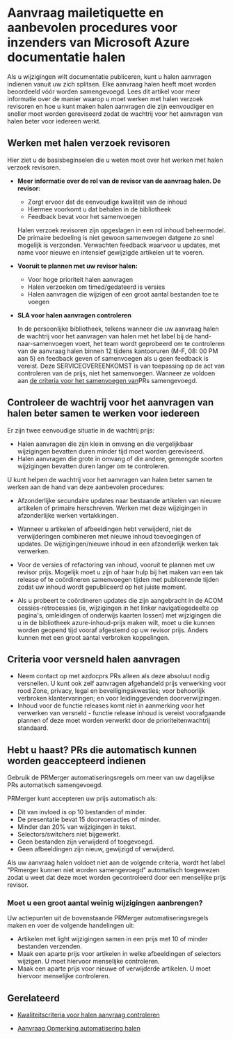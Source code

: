 # <a name="pull-request-etiquette-and-best-practices-for-microsoft-contributors-to-azure-documentation"></a>Aanvraag mailetiquette en aanbevolen procedures voor inzenders van Microsoft Azure documentatie halen

Als u wijzigingen wilt documentatie publiceren, kunt u halen aanvragen indienen vanuit uw zich splitsen. Elke aanvraag halen heeft moet worden beoordeeld vóór worden samengevoegd. Lees dit artikel voor meer informatie over de manier waarop u moet werken met halen verzoek revisoren en hoe u kunt maken halen aanvragen die zijn eenvoudiger en sneller moet worden gereviseerd zodat de wachtrij voor het aanvragen van halen beter voor iedereen werkt.

## <a name="working-with-pull-request-reviewers"></a>Werken met halen verzoek revisoren

Hier ziet u de basisbeginselen die u weten moet over het werken met halen verzoek revisoren. 

- <b>Meer informatie over de rol van de revisor van de aanvraag halen. De revisor:</b>
  - Zorgt ervoor dat de eenvoudige kwaliteit van de inhoud
  - Hiermee voorkomt u dat behalen in de bibliotheek
  - Feedback bevat voor het samenvoegen

  Halen verzoek revisoren zijn opgeslagen in een rol inhoud beheermodel. De primaire bedoeling is niet gewoon samenvoegen datgene zo snel mogelijk is verzonden. Verwachten feedback waarvoor u updates, met name voor nieuwe en intensief gewijzigde artikelen uit te voeren.

- <b>Vooruit te plannen met uw revisor halen:</b>
  - Voor hoge prioriteit halen aanvragen
  - Halen verzoeken om timed/gedateerd is versies
  - Halen aanvragen die wijzigen of een groot aantal bestanden toe te voegen

- <b>SLA voor halen aanvragen controleren</b>

  In de persoonlijke bibliotheek, telkens wanneer die uw aanvraag halen de wachtrij voor het aanvragen van halen met het label bij de hand-naar-samenvoegen voert, het team wordt geprobeerd om te controleren van de aanvraag halen binnen 12 tijdens kantooruren (M-F, 08: 00 PM aan 5) en feedback geven of samenvoegen als u geen feedback is vereist. Deze SERVICEOVEREENKOMST is van toepassing op de act van controleren van de prijs, niet het samenvoegen. Wanneer ze voldoen aan [de criteria voor het samenvoegen van](contributor-guide-pr-criteria.md)PRs samengevoegd. 

## <a name="make-the-pull-request-queue-work-better-for-everyone"></a>Controleer de wachtrij voor het aanvragen van halen beter samen te werken voor iedereen

Er zijn twee eenvoudige situatie in de wachtrij prijs:

- Halen aanvragen die zijn klein in omvang en die vergelijkbaar wijzigingen bevatten duren minder tijd moet worden gereviseerd. 
- Halen aanvragen die grote in omvang of die andere, gemengde soorten wijzigingen bevatten duren langer om te controleren.

U kunt helpen de wachtrij voor het aanvragen van halen beter samen te werken aan de hand van deze aanbevolen procedures:

- Afzonderlijke secundaire updates naar bestaande artikelen van nieuwe artikelen of primaire herschreven. Werken met deze wijzigingen in afzonderlijke werken vertakkingen. 

- Wanneer u artikelen of afbeeldingen hebt verwijderd, niet de verwijderingen combineren met nieuwe inhoud toevoegingen of updates. De wijzigingen/nieuwe inhoud in een afzonderlijk werken tak verwerken.

- Voor de versies of refactoring van inhoud, vooruit te plannen met uw revisor prijs. Mogelijk moet u zijn of haar hulp bij het maken van een tak release of te coördineren samenvoegen tijden met publicerende tijden zodat uw inhoud wordt gepubliceerd op het juiste moment.

- Als u probeert te coördineren updates die zijn aangebracht in de ACOM cessies‑retrocessies (ie, wijzigingen in het linker navigatiegedeelte op pagina's, omleidingen of onderwijs kaarten lossen) met wijzigingen die u in de bibliotheek azure-inhoud-prijs maken wilt, moet u die kunnen worden geopend tijd vooraf afgestemd op uw revisor prijs. Anders kunnen met een groot aantal verbroken koppelingen.

## <a name="criteria-for-expedited-pull-requests"></a>Criteria voor versneld halen aanvragen

- Neem contact op met azdocprs PRs alleen als deze absoluut nodig versnellen. U kunt ook zelf aanvragen afgehandeld prijs verwerking voor rood Zone, privacy, legal en beveiligingskwesties; voor behoorlijk verbroken klantervaringen; en voor leidinggevenden doorverwijzingen. 
- Inhoud voor de functie releases komt niet in aanmerking voor het verwerken van versneld - functie release inhoud is vereist voorafgaande plannen of deze moet worden verwerkt door de prioriteitenwachtrij standaard.


## <a name="in-a-hurry-submit-prs-that-can-be-accepted-automatically"></a>Hebt u haast? PRs die automatisch kunnen worden geaccepteerd indienen

Gebruik de PRMerger automatiseringsregels om meer van uw dagelijkse PRs automatisch samengevoegd.

PRMerger kunt accepteren uw prijs automatisch als:
* Dit van invloed is op 10 bestanden of minder.
* De presentatie bevat 15 doorvoeracties of minder.
* Minder dan 20% van wijzigingen in tekst.
* Selectors/switchers niet bijgewerkt.
* Geen bestanden zijn verwijderd of toegevoegd.
* Geen afbeeldingen zijn nieuw, gewijzigd of verwijderd.

Als uw aanvraag halen voldoet niet aan de volgende criteria, wordt het label "PRmerger kunnen niet worden samengevoegd" automatisch toegewezen zodat u weet dat deze moet worden gecontroleerd door een menselijke prijs revisor.

### <a name="need-to-make-a-lot-of-little-changes"></a>Moet u een groot aantal weinig wijzigingen aanbrengen?

Uw actiepunten uit de bovenstaande PRMerger automatiseringsregels maken en voer de volgende handelingen uit:
* Artikelen met light wijzigingen samen in een prijs met 10 of minder bestanden verzenden.
* Maak een aparte prijs voor artikelen in welke afbeeldingen of selectors wijzigen. U moet hiervoor menselijke controleren.
* Maak een aparte prijs voor nieuwe of verwijderde artikelen. U moet hiervoor menselijke controleren.

## <a name="related"></a>Gerelateerd

- [Kwaliteitscriteria voor halen aanvraag controleren](contributor-guide-pr-criteria.md)

- [Aanvraag Opmerking automatisering halen](contributor-guide-pull-request-comments.md)
